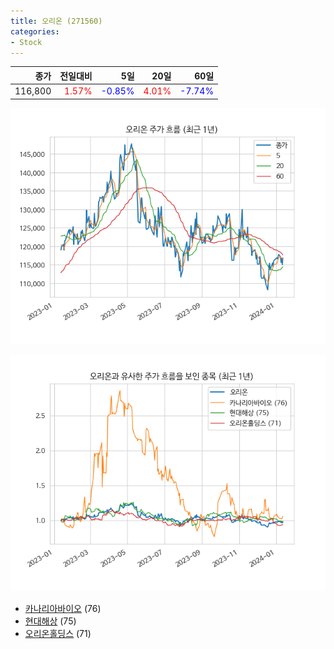 ```yaml
---
title: 오리온 (271560)
categories:
- Stock
---
```


|종가|전일대비|5일|20일|60일|
|---:|-------:|--:|---:|---:|
|116,800|<span style="color: red">1.57%</span>|<span style="color: blue">-0.85%</span>|<span style="color: red">4.01%</span>|<span style="color: blue">-7.74%</span>|


<!-- more -->

![271560](/assets/images/stock/271560.png)

![271560](/assets/images/stock/271560_sim.png)

- [카나리아바이오](/stock/016790/) (76)
- [현대해상](/stock/001450/) (75)
- [오리온홀딩스](/stock/001800/) (71)